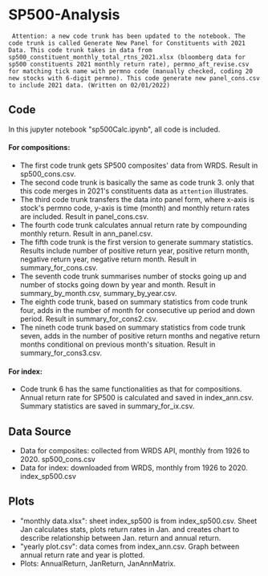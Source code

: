 # SP500-Analysis
`` Attention: a new code trunk has been updated to the notebook. The code trunk is called Generate New Panel for Constituents with 2021 Data. This code trunk takes in data from sp500_constituent_monthly_total_rtns_2021.xlsx (bloomberg data for sp500 constituents 2021 monthly return rate), permno_aft_revise.csv for matching tick name with permno code (manually checked, coding 20 new stocks with 6-digit permno). This code generate new panel_cons.csv to include 2021 data. (Written on 02/01/2022)``
## Code
In this jupyter notebook "sp500Calc.ipynb", all code is included. 
#### For compositions:
- The first code trunk gets SP500 composites' data from WRDS. Result in sp500_cons.csv.
- The second code trunk is basically the same as code trunk 3. only that this code merges in 2021's constituents data as `` attention `` illustrates. 
- The third code trunk transfers the data into panel form, where x-axis is stock's permno code, y-axis is time (month) and monthly return rates are included. Result in panel_cons.csv.
- The fourth code trunk calculates annual return rate by compounding monthly return. Result in ann_panel.csv.
- The fifth code trunk is the first version to generate summary statistics. Results include number of positive return year, positive return month, negative return year, negative return month. Result in summary_for_cons.csv.
- The seventh code trunk summarises number of stocks going up and number of stocks going down by year and month. Result in summary_by_month.csv, summary_by_year.csv.
- The eighth code trunk, based on summary statistics from code trunk four, adds in the number of month for consecutive up period and down period. Result in summary_for_cons2.csv. 
- The nineth code trunk based on summary statistics from code trunk seven, adds in the number of positive return months and negative return months conditional on previous month's situation. Result in summary_for_cons3.csv.
#### For index:
- Code trunk 6 has the same functionalities as that for compositions. Annual return rate for SP500 is calculated and saved in index_ann.csv. Summary statistics are saved in summary_for_ix.csv.
## Data Source
- Data for composites: collected from WRDS API, monthly from 1926 to 2020. sp500_cons.csv
- Data for index: downloaded from WRDS, monthly from 1926 to 2020. index_sp500.csv
## Plots
- "monthly data.xlsx": sheet index_sp500 is from index_sp500.csv. Sheet Jan calculates stats, plots return rates in Jan. and creates chart to describe relationship between Jan. return and annual return. 
- "yearly plot.csv": data comes from index_ann.csv. Graph between annual return rate and year is plotted.
- Plots: AnnualReturn, JanReturn, JanAnnMatrix.
